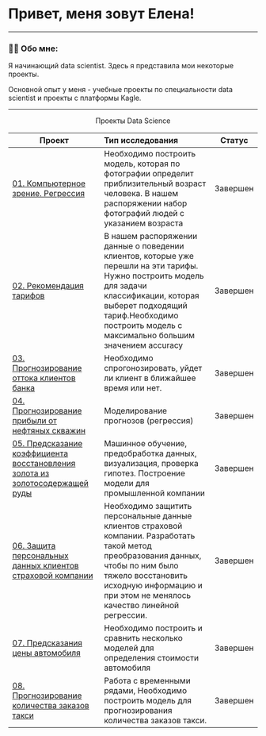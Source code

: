 
# Привет, меня зовут Елена!

---

### :man_technologist: Обо мне:

Я начинающий data scientist. Здесь я представила мои некоторые проекты.

Основной опыт у меня - учебные проекты по специальности data scientist и проекты с платформы Kagle. 


---

<p align="center"> Проекты Data Science </p align="center">

| **Проект** | **Тип исследования** | **Статус** |
| -------------------- | :--------------------- |:---------------------------:|
| [01. Компьютерное зрение. Регрессия](https://github.com/EKozh/Computer_vision)|Необходимо построить модель, которая по фотографии определит приблизительный возраст человека. В нашем распоряжении набор фотографий людей с указанием возраста|Завершен|
| [02. Рекомендация тарифов](https://github.com/EKozh/stat_analis) | В нашем распоряжении данные о поведении клиентов, которые уже перешли на эти тарифы. Нужно построить модель для задачи классификации, которая выберет подходящий тариф.Необходимо построить модель с максимально большим значением accuracy |Завершен|
| [03. Прогнозирование оттока клиентов банка](https://github.com/EKozh/Clients_Bank_ML)|Необходимо спрогонозировать, уйдет ли клиент в ближайшее время или нет.| Завершен|
| [04. Прогнозирование прибыли от нефтяных скважин](https://github.com/EKozh/Oil_well_location)| Моделирование прогнозов (регрессия)| Завершен|
| [05. Предсказание коэффициента восстановления золота из золотосодержащей руды](https://github.com/EKozh/Gold_predict) | Машинное обучение, предобработка данных, визуализация, проверка гипотез. Построение модели для промышленной компании|Завершен|
| [06. Защита персональных данных клиентов страховой компании](https://github.com/EKozh/Personal_data_protect)| Необходимо защитить персональные данные клиентов страховой компании. Разработать такой метод преобразования данных, чтобы по ним было тяжело восстановить исходную информацию и при этом не менялось качество линейной регрессии.| Завершен|
| [07. Предсказания цены автомобиля](https://github.com/EKozh/Auto_price_prediction)| Необходимо построить и сравнить несколько моделей для определения стоимости автомобиля| Завершен|
| [08. Прогнозирование количества заказов такси](https://github.com/EKozh/Taxi_prediction)| Работа с временными рядами, Необходимо построить модель для прогнозирования количества заказов такси.| Завершен|



